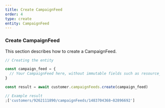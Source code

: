 ```yaml
---
title: Create CampaignFeed
order: 4
type: create
entity: CampaignFeed
---
```


### Create CampaignFeed

This section describes how to create a CampaignFeed.

```javascript
// Creating the entity

const campaign_feed = {
  // Your CampaignFeed here, without immutable fields such as resource_name
}

const result = await customer.campaignFeeds.create(campaign_feed)
```

```javascript
// Example result
;['customers/9262111890/campaignFeeds/1483704368~82896692']
```
